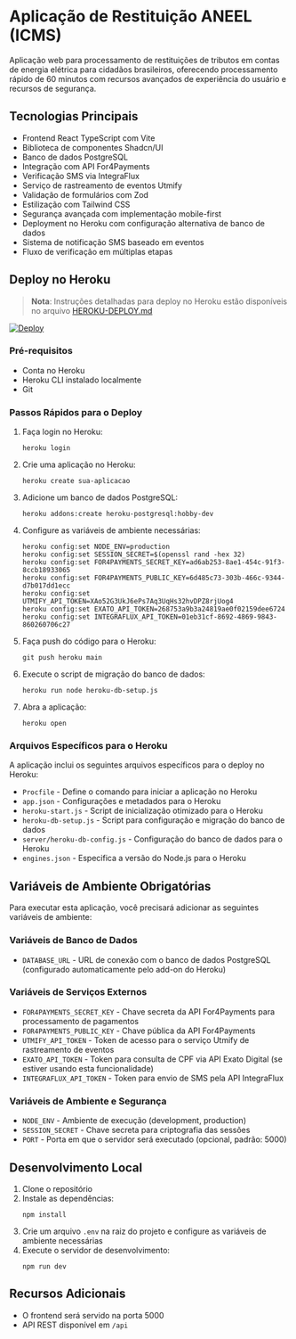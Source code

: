 # Aplicação de Restituição ANEEL (ICMS)

Aplicação web para processamento de restituições de tributos em contas de energia elétrica para cidadãos brasileiros, oferecendo processamento rápido de 60 minutos com recursos avançados de experiência do usuário e recursos de segurança.

## Tecnologias Principais

- Frontend React TypeScript com Vite
- Biblioteca de componentes Shadcn/UI
- Banco de dados PostgreSQL
- Integração com API For4Payments
- Verificação SMS via IntegraFlux
- Serviço de rastreamento de eventos Utmify
- Validação de formulários com Zod
- Estilização com Tailwind CSS
- Segurança avançada com implementação mobile-first
- Deployment no Heroku com configuração alternativa de banco de dados
- Sistema de notificação SMS baseado em eventos
- Fluxo de verificação em múltiplas etapas

## Deploy no Heroku

> **Nota**: Instruções detalhadas para deploy no Heroku estão disponíveis no arquivo [HEROKU-DEPLOY.md](HEROKU-DEPLOY.md)

[![Deploy](https://www.herokucdn.com/deploy/button.svg)](https://heroku.com/deploy)

### Pré-requisitos

- Conta no Heroku
- Heroku CLI instalado localmente
- Git

### Passos Rápidos para o Deploy

1. Faça login no Heroku:
   ```
   heroku login
   ```

2. Crie uma aplicação no Heroku:
   ```
   heroku create sua-aplicacao
   ```

3. Adicione um banco de dados PostgreSQL:
   ```
   heroku addons:create heroku-postgresql:hobby-dev
   ```

4. Configure as variáveis de ambiente necessárias:
   ```
   heroku config:set NODE_ENV=production
   heroku config:set SESSION_SECRET=$(openssl rand -hex 32)
   heroku config:set FOR4PAYMENTS_SECRET_KEY=ad6ab253-8ae1-454c-91f3-8ccb18933065
   heroku config:set FOR4PAYMENTS_PUBLIC_KEY=6d485c73-303b-466c-9344-d7b017dd1ecc
   heroku config:set UTMIFY_API_TOKEN=XAo52G3UkJ6ePs7Aq3UqHs32hvDPZ8rjUog4
   heroku config:set EXATO_API_TOKEN=268753a9b3a24819ae0f02159dee6724
   heroku config:set INTEGRAFLUX_API_TOKEN=01eb31cf-8692-4869-9843-860260706c27
   ```

5. Faça push do código para o Heroku:
   ```
   git push heroku main
   ```

6. Execute o script de migração do banco de dados:
   ```
   heroku run node heroku-db-setup.js
   ```

7. Abra a aplicação:
   ```
   heroku open
   ```

### Arquivos Específicos para o Heroku

A aplicação inclui os seguintes arquivos específicos para o deploy no Heroku:

- `Procfile` - Define o comando para iniciar a aplicação no Heroku
- `app.json` - Configurações e metadados para o Heroku
- `heroku-start.js` - Script de inicialização otimizado para o Heroku
- `heroku-db-setup.js` - Script para configuração e migração do banco de dados
- `server/heroku-db-config.js` - Configuração do banco de dados para o Heroku
- `engines.json` - Especifica a versão do Node.js para o Heroku

## Variáveis de Ambiente Obrigatórias

Para executar esta aplicação, você precisará adicionar as seguintes variáveis de ambiente:

### Variáveis de Banco de Dados
- `DATABASE_URL` - URL de conexão com o banco de dados PostgreSQL (configurado automaticamente pelo add-on do Heroku)

### Variáveis de Serviços Externos
- `FOR4PAYMENTS_SECRET_KEY` - Chave secreta da API For4Payments para processamento de pagamentos
- `FOR4PAYMENTS_PUBLIC_KEY` - Chave pública da API For4Payments
- `UTMIFY_API_TOKEN` - Token de acesso para o serviço Utmify de rastreamento de eventos
- `EXATO_API_TOKEN` - Token para consulta de CPF via API Exato Digital (se estiver usando esta funcionalidade)
- `INTEGRAFLUX_API_TOKEN` - Token para envio de SMS pela API IntegraFlux

### Variáveis de Ambiente e Segurança
- `NODE_ENV` - Ambiente de execução (development, production)
- `SESSION_SECRET` - Chave secreta para criptografia das sessões
- `PORT` - Porta em que o servidor será executado (opcional, padrão: 5000)

## Desenvolvimento Local

1. Clone o repositório
2. Instale as dependências:
   ```
   npm install
   ```
3. Crie um arquivo `.env` na raiz do projeto e configure as variáveis de ambiente necessárias
4. Execute o servidor de desenvolvimento:
   ```
   npm run dev
   ```

## Recursos Adicionais

- O frontend será servido na porta 5000
- API REST disponível em `/api`